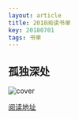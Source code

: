 ```yaml
---
layout: article
title: 2018阅读书单
key: 20180701
tags: 书单
---
```


## 孤独深处

![cover](https://img3.doubanio.com/view/subject/l/public/s28855051.jpg)

[阅读地址](https://book.douban.com/subject/26791407/)


